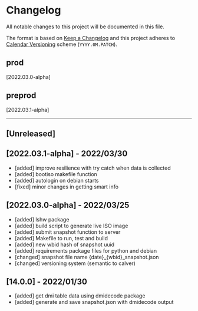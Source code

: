 # Changelog
All notable changes to this project will be documented in this file.

The format is based on [Keep a Changelog](https://keepachangelog.com/en/1.0.0/)
and this project adheres to [Calendar Versioning](https://calver.org/#scheme) scheme (`YYYY.0M.PATCH`).

## prod
[2022.03.0-alpha]

## preprod
[2022.03.1-alpha]

----

## [Unreleased]

## [2022.03.1-alpha] - 2022/03/30

- [added] improve resilience with try catch when data is collected
- [added] bootiso makefile function
- [added] autologin on debian starts
- [fixed] minor changes in getting smart info

## [2022.03.0-alpha] - 2022/03/25

- [added] lshw package 
- [added] build script to generate live ISO image
- [added] submit snapshot function to server
- [added] Makefile to run, test and build
- [added] new wbid hash of snapshot uuid 
- [added] requirements package files for python and debian 
- [changed] snapshot file name {date}_{wbid}_snapshot.json
- [changed] versioning system (semantic to calver)

## [14.0.0] - 2022/01/30
- [added] get dmi table data using dmidecode package
- [added] generate and save snapshot.json with dmidecode output
